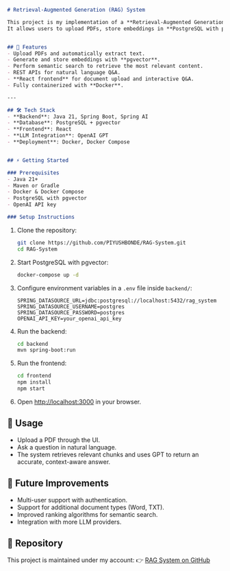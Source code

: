 ````markdown
# Retrieval-Augmented Generation (RAG) System

This project is my implementation of a **Retrieval-Augmented Generation (RAG) system** built with **Java Spring Boot**.  
It allows users to upload PDFs, store embeddings in **PostgreSQL with pgvector**, perform semantic search, and generate context-aware answers using **OpenAI GPT**.  


## 🚀 Features
- Upload PDFs and automatically extract text.
- Generate and store embeddings with **pgvector**.
- Perform semantic search to retrieve the most relevant content.
- REST APIs for natural language Q&A.
- **React frontend** for document upload and interactive Q&A.
- Fully containerized with **Docker**.

---

## 🛠️ Tech Stack
- **Backend**: Java 21, Spring Boot, Spring AI  
- **Database**: PostgreSQL + pgvector  
- **Frontend**: React  
- **LLM Integration**: OpenAI GPT  
- **Deployment**: Docker, Docker Compose  


## ⚡ Getting Started

### Prerequisites
- Java 21+
- Maven or Gradle
- Docker & Docker Compose
- PostgreSQL with pgvector
- OpenAI API key

### Setup Instructions
````
1. Clone the repository:
   ```bash
   git clone https://github.com/PIYUSHBONDE/RAG-System.git
   cd RAG-System

2. Start PostgreSQL with pgvector:

   ```bash
   docker-compose up -d
   ```

3. Configure environment variables in a `.env` file inside `backend/`:

   ```env
   SPRING_DATASOURCE_URL=jdbc:postgresql://localhost:5432/rag_system
   SPRING_DATASOURCE_USERNAME=postgres
   SPRING_DATASOURCE_PASSWORD=postgres
   OPENAI_API_KEY=your_openai_api_key
   ```

4. Run the backend:

   ```bash
   cd backend
   mvn spring-boot:run
   ```

5. Run the frontend:

   ```bash
   cd frontend
   npm install
   npm start
   ```

6. Open [http://localhost:3000](http://localhost:3000) in your browser.


## 📖 Usage

* Upload a PDF through the UI.
* Ask a question in natural language.
* The system retrieves relevant chunks and uses GPT to return an accurate, context-aware answer.


## 🔮 Future Improvements

* Multi-user support with authentication.
* Support for additional document types (Word, TXT).
* Improved ranking algorithms for semantic search.
* Integration with more LLM providers.


## 📎 Repository

This project is maintained under my account:
👉 [RAG System on GitHub](https://github.com/PIYUSHBONDE/RAG-System)

